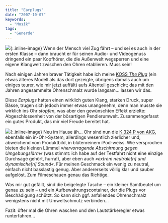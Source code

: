 ```yaml
---
title: "Earplugs"
date: "2007-10-07"
keywords:
  - "Musik"
tags:
  - "Generde"
---
```


![](/img/codecandies/ZZ6FCAA71F.jpg){:.inline-image} Wenn der Mensch viel Zug fährt – und sei es auch in der ersten Klasse – dann braucht er für seinen Audio- und Videogenuss dringend ein paar Kopfhörer, die die Außenwelt wegsperren und eine eigene Klangwelt zwischen den Ohren etablieren. Muss sein!

Nach einigen Jahren braver Tätigkeit habe ich meine [KOSS _The Plug_](http://www.koss.com/koss/kossweb.nsf/p?openform&pc^eb^PLUG) (ein etwas älteres Modell als das dort gezeigte, übrigens damals auch um einiges teurer, wie mir jetzt auffält) aufs Altenteil geschickt; das mit den Jahren angesammelte Ohrenschmalz wurde langsam… lassen wir das.

Diese _Earplugs_ hatten einen wirklich guten Klang, starken Druck, super Bässe, trugen sich jedoch immer etwas unangenehm, denn man musste sie wirklich ins Ohr _stopfen_, was aber den gewünschten Effekt erzielte: Abgeschlossenheit von der bösartigen Pendlerumwelt. Zusammengefasst ein gutes Produkt, das mir viel Freude bereitet hat.

![](/img/codecandies/ZZ3DE96F50.jpg){:.inline-image} Neu im Hause äh… Ohr sind nun die [K 324 P von AKG](http://www.akg.com/personal/cproducts/powerslave,id,964,pcategory,5,nodeid,11,_language,DE.html), ebenfalls ein in-Ohr-System, allerdings wesentlich zierlicher und, abweichend vom Produktbild, in blütenreinem iPod-weiss. Wie versprochen bieten die kleinen Lümmel _»hervorragende Abschirmung gegen Umgebungslärm«_ (was stimmt: ich habe auf der Testfahrt nicht eine einzige Durchsage gehört, hurra!), aber eben auch _»extrem neutrale\[n\] und dynamische\[n\] Sound«_. Für meinen Geschmack ein wenig zu neutral, einfach nicht basslastig genug. Aber andererseits völlig klar und sauber aufgelöst. Zum Filmeschauen genau das Richtige.

Was mir gut gefällt, sind die beigelegte Tasche – ein kleiner Samtbeutel um genau zu sein – und ein Aufbewahrungscontainer, der die Plugs vor Beschädigung schützt. So kann sich ggf. anfallendes Ohrenschmalz wenigstens nicht mit Umweltschmutz verbinden…

Fazit: öfter mal die Ohren waschen und den Lautstärkeregler etwas runterfahren…
